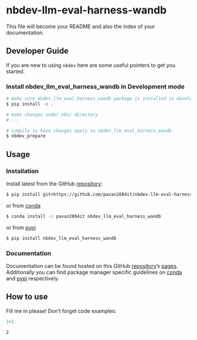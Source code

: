 # nbdev-llm-eval-harness-wandb


<!-- WARNING: THIS FILE WAS AUTOGENERATED! DO NOT EDIT! -->

This file will become your README and also the index of your
documentation.

## Developer Guide

If you are new to using `nbdev` here are some useful pointers to get you
started.

### Install nbdev_llm_eval_harness_wandb in Development mode

``` sh
# make sure nbdev_llm_eval_harness_wandb package is installed in development mode
$ pip install -e .

# make changes under nbs/ directory
# ...

# compile to have changes apply to nbdev_llm_eval_harness_wandb
$ nbdev_prepare
```

## Usage

### Installation

Install latest from the GitHub
[repository](https://github.com/pavan2004it/nbdev-llm-eval-harness-wandb):

``` sh
$ pip install git+https://github.com/pavan2004it/nbdev-llm-eval-harness-wandb.git
```

or from
[conda](https://anaconda.org/pavan2004it/nbdev-llm-eval-harness-wandb)

``` sh
$ conda install -c pavan2004it nbdev_llm_eval_harness_wandb
```

or from [pypi](https://pypi.org/project/nbdev-llm-eval-harness-wandb/)

``` sh
$ pip install nbdev_llm_eval_harness_wandb
```

### Documentation

Documentation can be found hosted on this GitHub
[repository](https://github.com/pavan2004it/nbdev-llm-eval-harness-wandb)’s
[pages](https://pavan2004it.github.io/nbdev-llm-eval-harness-wandb/).
Additionally you can find package manager specific guidelines on
[conda](https://anaconda.org/pavan2004it/nbdev-llm-eval-harness-wandb)
and [pypi](https://pypi.org/project/nbdev-llm-eval-harness-wandb/)
respectively.

## How to use

Fill me in please! Don’t forget code examples:

``` python
1+1
```

    2
